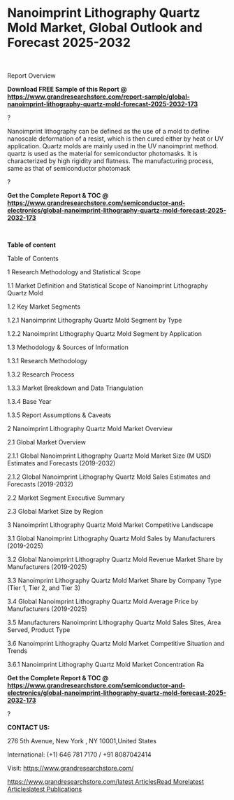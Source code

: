 <h1>Nanoimprint Lithography Quartz Mold Market, Global Outlook and Forecast 2025-2032</h1><br/><p>Report Overview</p>
 
 
 
 <div><b>Download FREE Sample of this Report @ <a href="https://www.grandresearchstore.com/report-sample/global-nanoimprint-lithography-quartz-mold-forecast-2025-2032-173">https://www.grandresearchstore.com/report-sample/global-nanoimprint-lithography-quartz-mold-forecast-2025-2032-173</a></b></div>
 
 
 
 <p>? </p>
 
 
 
 <p>Nanoimprint lithography can be defined as the use of a mold to define nanoscale deformation of a resist, which is then cured either by heat or UV application. Quartz molds are mainly used in the UV nanoimprint method. quartz is used as the material for semiconductor photomasks. It is characterized by high rigidity and flatness. The manufacturing process, same as that of semiconductor photomask</p>
 
 
 
 <p>? </p>
 
 
 
 <div><b>Get the Complete Report & TOC @ <a href="https://www.grandresearchstore.com/semiconductor-and-electronics/global-nanoimprint-lithography-quartz-mold-forecast-2025-2032-173">https://www.grandresearchstore.com/semiconductor-and-electronics/global-nanoimprint-lithography-quartz-mold-forecast-2025-2032-173</a></b></div>
 
 
 
 <p><br />
 
 <b>Table of content</b></p>
 
 
 
 <p>Table of Contents<br />
 
 1 Research Methodology and Statistical Scope<br />
 
 1.1 Market Definition and Statistical Scope of Nanoimprint Lithography Quartz Mold<br />
 
 1.2 Key Market Segments<br />
 
 1.2.1 Nanoimprint Lithography Quartz Mold Segment by Type<br />
 
 1.2.2 Nanoimprint Lithography Quartz Mold Segment by Application<br />
 
 1.3 Methodology & Sources of Information<br />
 
 1.3.1 Research Methodology<br />
 
 1.3.2 Research Process<br />
 
 1.3.3 Market Breakdown and Data Triangulation<br />
 
 1.3.4 Base Year<br />
 
 1.3.5 Report Assumptions & Caveats<br />
 
 2 Nanoimprint Lithography Quartz Mold Market Overview<br />
 
 2.1 Global Market Overview<br />
 
 2.1.1 Global Nanoimprint Lithography Quartz Mold Market Size (M USD) Estimates and Forecasts (2019-2032)<br />
 
 2.1.2 Global Nanoimprint Lithography Quartz Mold Sales Estimates and Forecasts (2019-2032)<br />
 
 2.2 Market Segment Executive Summary<br />
 
 2.3 Global Market Size by Region<br />
 
 3 Nanoimprint Lithography Quartz Mold Market Competitive Landscape<br />
 
 3.1 Global Nanoimprint Lithography Quartz Mold Sales by Manufacturers (2019-2025)<br />
 
 3.2 Global Nanoimprint Lithography Quartz Mold Revenue Market Share by Manufacturers (2019-2025)<br />
 
 3.3 Nanoimprint Lithography Quartz Mold Market Share by Company Type (Tier 1, Tier 2, and Tier 3)<br />
 
 3.4 Global Nanoimprint Lithography Quartz Mold Average Price by Manufacturers (2019-2025)<br />
 
 3.5 Manufacturers Nanoimprint Lithography Quartz Mold Sales Sites, Area Served, Product Type<br />
 
 3.6 Nanoimprint Lithography Quartz Mold Market Competitive Situation and Trends<br />
 
 3.6.1 Nanoimprint Lithography Quartz Mold Market Concentration Ra</p>
 
 
 
 <div><b>Get the Complete Report & TOC @ <a href="https://www.grandresearchstore.com/semiconductor-and-electronics/global-nanoimprint-lithography-quartz-mold-forecast-2025-2032-173">https://www.grandresearchstore.com/semiconductor-and-electronics/global-nanoimprint-lithography-quartz-mold-forecast-2025-2032-173</a></b></div>
 
 
 
 <p>? </p>
 
 
 
 <p><b>CONTACT US:</b><br />
 
 276 5th Avenue, New York , NY 10001,United States<br />
 
 International: (+1) 646 781 7170 / +91 8087042414<br />
 
 Visit: <a href="https://www.grandresearchstore.com/">https://www.grandresearchstore.com/</a><br />
 
 <a href="https://gyeongbokgung.com">https://www.grandresearchstore.com/</a><a href="https://hallyeomaritime.com">latest Articles</a><a href="https://jingwansa.com">Read More</a><a href="https://nguoiviet.jp/">latest Articles</a><a href="https://www.intelmarketresearch.com/">latest Publications</a></p>